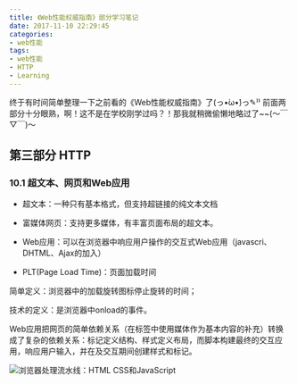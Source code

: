 ```yaml
---
title: 《Web性能权威指南》部分学习笔记
date: 2017-11-10 22:29:45
categories:
- web性能
tags:
- web性能
- HTTP
- Learning
---
```


终于有时间简单整理一下之前看的《Web性能权威指南》了(っ•̀ω•́)っ✎⁾⁾
前面两部分十分眼熟，啊！这不是在学校刚学过吗？！那我就稍微偷懒地略过了~~(～￣▽￣)～

## 第三部分 HTTP

### 10.1 超文本、网页和Web应用

* 超文本：一种只有基本格式，但支持超链接的纯文本文档

* 富媒体网页：支持更多媒体，有丰富页面布局的超文本。

* Web应用：可以在浏览器中响应用户操作的交互式Web应用（javascri、DHTML、Ajax的加入）

* PLT(Page Load Time)：页面加载时间

简单定义：浏览器中的加载旋转图标停止旋转的时间；

技术的定义：是浏览器中onload的事件。



Web应用把网页的简单依赖关系（在标签中使用媒体作为基本内容的补充）转换成了复杂的依赖关系：标记定义结构、样式定义布局，而脚本构建最终的交互应用，响应用户输入，并在及交互期间创建样式和标记。


![浏览器处理流水线：HTML CSS和JavaScript ](./assets/images/Web/2017-11-28_012531.jpg.jpg "浏览器处理流水线：HTML CSS和JavaScript")

